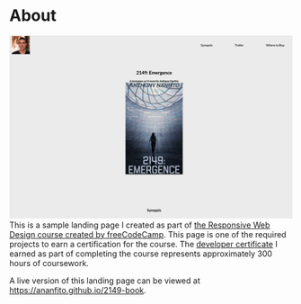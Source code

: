 # About
![screenshot of my landing page for the book '2149: Emergence'](./media/screenshot_landing-page.png)
This is a sample landing page I created as part of [the Responsive Web Design course created by freeCodeCamp](https://www.freecodecamp.org/learn/2022/responsive-web-design/). This page is one of the required projects to earn a certification for the course. The [developer certificate](https://www.freecodecamp.org/certification/ananfito/responsive-web-design) I earned as part of completing the course represents approximately 300 hours of coursework.

A live version of this landing page can be viewed at https://ananfito.github.io/2149-book.
